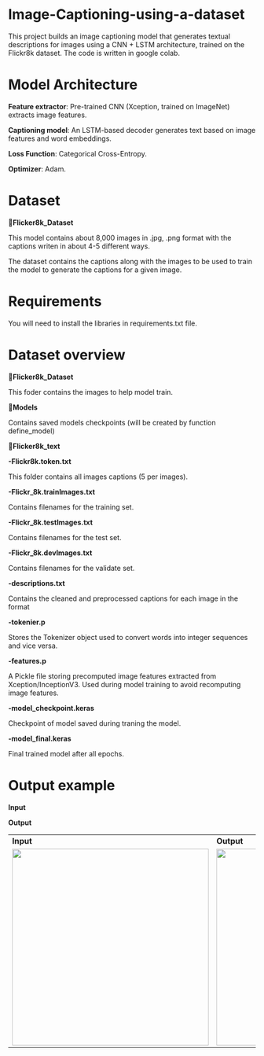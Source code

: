 # Image-Captioning-using-a-dataset
This project builds an image captioning model that generates textual descriptions for images using a CNN + LSTM architecture, trained on the Flickr8k dataset. The code is written in google colab.

# Model Architecture
 **Feature extractor**: Pre-trained CNN (Xception, trained on ImageNet) extracts image features.
 
 **Captioning model**: An LSTM-based decoder generates text based on image features and word embeddings.
 
 **Loss Function**: Categorical Cross-Entropy.
 
 **Optimizer**: Adam.

# Dataset 
📂**Flicker8k_Dataset**

This model contains about 8,000 images in .jpg, .png format with the captions writen in about 4-5 different ways.

The dataset contains the captions along with the images to be used to train the model to generate the captions for a given image.

# Requirements 

You will need to install the libraries in requirements.txt file. 

# Dataset overview

📂**Flicker8k_Dataset**

This foder contains the images to help model train.

📂**Models**

Contains saved models checkpoints (will be created by function define_model)

📂**Flicker8k_text**

**-Flickr8k.token.txt**	

This folder contains all images captions (5 per images).

**-Flickr_8k.trainImages.txt**

Contains filenames for the training set.

**-Flickr_8k.testImages.txt**

Contains filenames for the test set.

**-Flickr_8k.devImages.txt**

Contains filenames for the validate set.

**-descriptions.txt**

Contains the cleaned and preprocessed captions for each image in the format

**-tokenier.p**

Stores the Tokenizer object used to convert words into integer sequences and vice versa.

**-features.p**

A Pickle file storing precomputed image features extracted from Xception/InceptionV3.
Used during model training to avoid recomputing image features.

**-model_checkpoint.keras**

Checkpoint of model saved during traning the model.

**-model_final.keras**

Final trained model after all epochs.


# Output example
<table>
 
 **Input**
<tr>
    <td><b>Input</b></td>
    <td><b>Output</b></td>
  </tr>
  <tr>
    <td><img src="![Testing_Image](https://github.com/user-attachments/assets/02c8cdc5-718c-4e2f-adda-30cafa83813e)
" width="400"/></td>
    <td><img src="![output](https://github.com/user-attachments/assets/2aefa43a-dd2b-44f8-84c5-6eb4943d83f1)
" width="400"/></td>
  </tr>

**Output**
</table>


